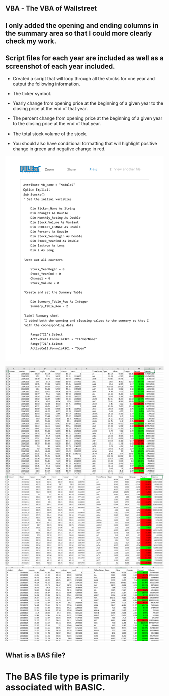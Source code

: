 ## VBA  - The VBA of Wallstreet

## I only added the opening and ending columns in the summary area so that I could more clearly check my work. 
## Script files for each year are included as well as a screenshot of each year included.


   * Created a script that will loop through all the stocks for one year and output the following information.

  * The ticker symbol.

  * Yearly change from opening price at the beginning of a given year to the closing price at the end of that year.

  * The percent change from opening price at the beginning of a given year to the closing price at the end of that year.

  * The total stock volume of the stock.

   * You should also have conditional formatting that will highlight positive change in green and negative change in red.

![](VisualBasicIMG/2014VisualBasic-1.jpg)

![](images/2014.PNG)
![](images/2015.PNG)
![](images/2016.PNG)

## What is a BAS file?
# The BAS file type is primarily associated with BASIC. 






